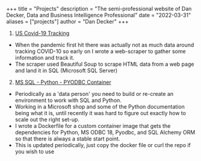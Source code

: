 +++
title = "Projects"
description = "The semi-professional website of Dan Decker, Data and Business Intelligence Professional"
date = "2022-03-31"
aliases = ["projects"]
author = "Dan Decker"
+++

1. [US Covid-19 Tracking](https://github.com/therealdandecker/COV19Tracking)
* When the pandemic first hit there was actually not as much data around tracking COVID-10 so early on I wrote a web-scraper to gather some information and track it.  
* The scraper used Beautiful Soup to scrape HTML data from a web page and land it in SQL (Microsoft SQL Server)

2. [MS SQL - Python - PYODBC Container](https://github.com/therealdandecker/PySQLBase/)
* Periodically as a 'data person' you need to build or re-create an environment to work with SQL and Python.  
* Working in a Microsoft shop and some of the Python documentation being what it is, until recently it was hard to figure out exactly how to scale out the right set-up.  
* I wrote a Dockerfile for a custom container image that gets the dependencies for Python, MS ODBC 18, Pyodbc, and SQL Alchemy ORM so that there is always a stable start point.  
* This is updated periodically, just copy the docker file or curl the repo if you wish to use



